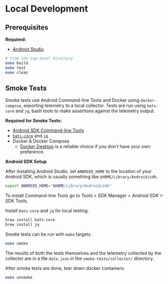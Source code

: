 # Local Development

## Prerequisites

**Required:**

- [Android Studio](https://developer.android.com/studio)

```sh
# from the top-level directory
make build
make test
make clean
```

## Smoke Tests

Smoke tests use Android Command-line Tools and Docker using `docker-compose`, exporting telemetry to a local collector.
Tests are run using `bats-core` and `jq`, bash tools to make assertions against the telemetry output.

**Required for Smoke Tests:**

- [Android SDK Command-line Tools](https://developer.android.com/tools)
- [`bats-core`](https://bats-core.readthedocs.io/en/stable/) and [`jq`](https://jqlang.github.io/jq/)
- Docker & Docker Compose
  - [Docker Desktop](https://www.docker.com/products/docker-desktop/) is a reliable choice if you don't have your own preference.

**Android SDK Setup**

After installing Android Studio, set `ANDROID_HOME` to the location of your Android SDK, which is usually something like `$HOME/Library/Android/sdk`.

```sh
export ANDROID_HOME="$HOME/Library/Android/sdk"
```

To install Command-line Tools go to Tools > SDK Manager > Android SDK > SDK Tools.



Install `bats-core` and `jq` for local testing:

```sh
brew install bats-core
brew install jq
```

Smoke tests can be run with `make` targets.

```sh
make smoke
```

The results of both the tests themselves and the telemetry collected by the collector are in a file `data.json` in the `smoke-tests/collector/` directory.

After smoke tests are done, tear down docker containers:

```sh
make unsmoke
```
